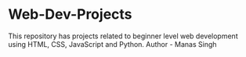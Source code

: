 # Web-Dev-Projects
This repository has projects related to beginner level web development using HTML, CSS, JavaScript and Python. 
Author - Manas Singh
